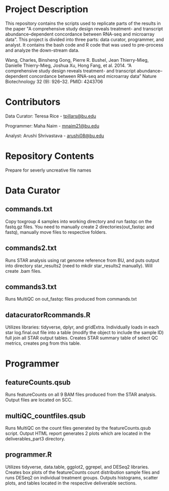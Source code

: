 # Project Description

This repository contains the scripts used to replicate parts of the results in the paper "A comprehensive study design reveals treatment- and transcript abundance–dependent concordance between RNA-seq and microarray data". This project is divided into three parts: data curator, programmer, and analyst. It contains the bash code and R code that was used to pre-process and analyze the down-stream data.

Wang, Charles, Binsheng Gong, Pierre R. Bushel, Jean Thierry-Mieg, Danielle Thierry-Mieg, Joshua Xu, Hong Fang, et al. 2014. “A comprehensive study design reveals treatment- and transcript abundance–dependent concordance between RNA-seq and microarray data” Nature Biotechnology 32 (9): 926–32. PMID: 4243706


# Contributors

Data Curator: Teresa Rice - tpillars@bu.edu

Programmer: Maha Naim - mnaim21@bu.edu

Analyst: Arushi Shrivastava - arushi08@bu.edu

# Repository Contents
Prepare for severly uncreative file names

# Data Curator
## commands.txt
Copy toxgroup 4 samples into working directory and run fastqc on the fastq.gz files. You need to manually create 2 directories(out_fastqc and fastq), manually move files to respective folders.

## commands2.txt
Runs STAR analysis using rat genome reference from BU, and puts output into directory star_results2 (need to mkdir star_results2 manually). Will create .bam files.

## commands3.txt
Runs MultiQC on out_fastqc files produced from commands.txt

## datacuratorRcommands.R
Utilizes libraries: tidyverse, dplyr, and gridExtra. Individually loads in each star log.final.out file into a table (modify the object to include the sample ID) full join all STAR output tables. Creates STAR summary table of select QC metrics, creates png from this table.

# Programmer

## featureCounts.qsub
Runs featureCounts on all 9 BAM files produced from the STAR analysis. Output files are located on SCC.

## multiQC_countfiles.qsub
Runs MultiQC on the count files generated by the featureCounts.qsub script. Output HTML report generates 2 plots which are located in the deliverables_part3 directory.

## programmer.R
Utilizes tidyverse, data.table, ggplot2, ggrepel, and DESeq2 libraries. Creates box plots of the featureCounts count distribution sample files and runs DESeq2 on individual treatment groups. Outputs histograms, scatter plots, and tables located in the respective deliverable sections.
